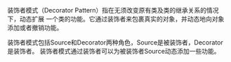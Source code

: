 装饰者模式（Decorator Pattern）指在无须改变原有类及类的继承关系的情况下，动态扩展
一个类的功能。它通过装饰者来包裹真实的对象，并动态地向对象添加或者撤销功能。

装饰者模式包括Source和Decorator两种角色，Source是被装饰者，Decorator是装饰者。
装饰者模式通过装饰者可以为被装饰者Source动态添加一些功能。